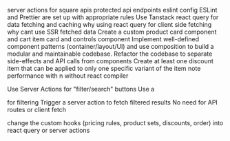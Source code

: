 
server actions for square apis
protected api endpoints
eslint config
ESLint and Prettier are set up with appropriate rules
Use Tanstack react query for data fetching and caching
why using react query for client side fetching why cant use SSR fetched data
Create a custom product card component
and cart item card
and controls component
Implement well-defined component patterns (container/layout/UI) and use composition to build a modular and maintainable codebase.
Refactor the codebase to separate side-effects and API calls from components
Create at least one discount item that can be applied to only one specific variant of the item
note performance with n without react compiler


Use Server Actions for "filter/search" buttons
Use a <form> for filtering
Trigger a server action to fetch filtered results
No need for API routes or client fetch

change the custom hooks (pricing rules, product sets, discounts, order) into react query or server actions